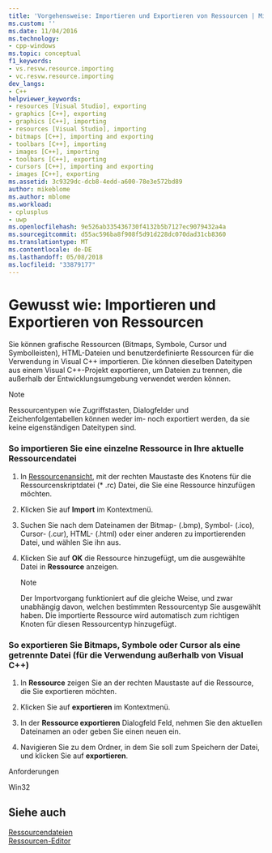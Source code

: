 ```yaml
---
title: 'Vorgehensweise: Importieren und Exportieren von Ressourcen | Microsoft Docs'
ms.custom: ''
ms.date: 11/04/2016
ms.technology:
- cpp-windows
ms.topic: conceptual
f1_keywords:
- vs.resvw.resource.importing
- vc.resvw.resource.importing
dev_langs:
- C++
helpviewer_keywords:
- resources [Visual Studio], exporting
- graphics [C++], exporting
- graphics [C++], importing
- resources [Visual Studio], importing
- bitmaps [C++], importing and exporting
- toolbars [C++], importing
- images [C++], importing
- toolbars [C++], exporting
- cursors [C++], importing and exporting
- images [C++], exporting
ms.assetid: 3c9329dc-dcb8-4edd-a600-78e3e572bd89
author: mikeblome
ms.author: mblome
ms.workload:
- cplusplus
- uwp
ms.openlocfilehash: 9e526ab335436730f4132b5b7127ec9079432a4a
ms.sourcegitcommit: d55ac596ba8f908f5d91d228dc070dad31cb8360
ms.translationtype: MT
ms.contentlocale: de-DE
ms.lasthandoff: 05/08/2018
ms.locfileid: "33879177"
---
```

# <a name="how-to-import-and-export-resources"></a>Gewusst wie: Importieren und Exportieren von Ressourcen
Sie können grafische Ressourcen (Bitmaps, Symbole, Cursor und Symbolleisten), HTML-Dateien und benutzerdefinierte Ressourcen für die Verwendung in Visual C++ importieren. Die können dieselben Dateitypen aus einem Visual C++-Projekt exportieren, um Dateien zu trennen, die außerhalb der Entwicklungsumgebung verwendet werden können.  
  
> [!NOTE]
>  Ressourcentypen wie Zugriffstasten, Dialogfelder und Zeichenfolgentabellen können weder im- noch exportiert werden, da sie keine eigenständigen Dateitypen sind.  
  
### <a name="to-import-an-individual-resource-into-your-current-resource-file"></a>So importieren Sie eine einzelne Ressource in Ihre aktuelle Ressourcendatei  
  
1.  In [Ressourcenansicht](../windows/resource-view-window.md), mit der rechten Maustaste des Knotens für die Ressourcenskriptdatei (* .rc) Datei, die Sie eine Ressource hinzufügen möchten.  
  
2.  Klicken Sie auf **Import** im Kontextmenü.  
  
3.  Suchen Sie nach dem Dateinamen der Bitmap- (.bmp), Symbol- (.ico), Cursor- (.cur), HTML- (.html) oder einer anderen zu importierenden Datei, und wählen Sie ihn aus.  
  
4.  Klicken Sie auf **OK** die Ressource hinzugefügt, um die ausgewählte Datei in **Ressource** anzeigen.  
  
    > [!NOTE]
    >  Der Importvorgang funktioniert auf die gleiche Weise, und zwar unabhängig davon, welchen bestimmten Ressourcentyp Sie ausgewählt haben. Die importierte Ressource wird automatisch zum richtigen Knoten für diesen Ressourcentyp hinzugefügt.  
  
### <a name="to-export-a-bitmap-icon-or-cursor-as-a-separate-file-for-use-outside-of-visual-c"></a>So exportieren Sie Bitmaps, Symbole oder Cursor als eine getrennte Datei (für die Verwendung außerhalb von Visual C++)  
  
1.  In **Ressource** zeigen Sie an der rechten Maustaste auf die Ressource, die Sie exportieren möchten.  
  
2.  Klicken Sie auf **exportieren** im Kontextmenü.  
  
3.  In der **Ressource exportieren** Dialogfeld Feld, nehmen Sie den aktuellen Dateinamen an oder geben Sie einen neuen ein.  
  
4.  Navigieren Sie zu dem Ordner, in dem Sie soll zum Speichern der Datei, und klicken Sie auf **exportieren**.  
  

  
 Anforderungen  
  
 Win32  
  
## <a name="see-also"></a>Siehe auch  
 [Ressourcendateien](../windows/resource-files-visual-studio.md)   
 [Ressourcen-Editor](../windows/resource-editors.md)